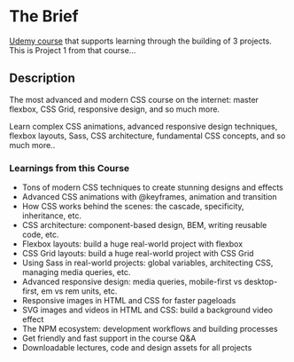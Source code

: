 # The Brief

[Udemy course](https://www.udemy.com/course/advanced-css-and-sass/learn/lecture) that supports learning through the building of 3 projects. This is Project 1 from that course...

## Description

The most advanced and modern CSS course on the internet: master flexbox, CSS Grid, responsive design, and so much more.

Learn complex CSS animations, advanced responsive design techniques, flexbox layouts, Sass, CSS architecture, fundamental CSS concepts, and so much more..

### Learnings from this Course

* Tons of modern CSS techniques to create stunning designs and effects
* Advanced CSS animations with @keyframes, animation and transition
* How CSS works behind the scenes: the cascade, specificity, inheritance, etc.
* CSS architecture: component-based design, BEM, writing reusable code, etc.
* Flexbox layouts: build a huge real-world project with flexbox
* CSS Grid layouts: build a huge real-world project with CSS Grid
* Using Sass in real-world projects: global variables, architecting CSS, managing media queries, etc.
* Advanced responsive design: media queries, mobile-first vs desktop-first, em vs rem units, etc.
* Responsive images in HTML and CSS for faster pageloads
* SVG images and videos in HTML and CSS: build a background video effect
* The NPM ecosystem: development workflows and building processes
* Get friendly and fast support in the course Q&A
* Downloadable lectures, code and design assets for all projects